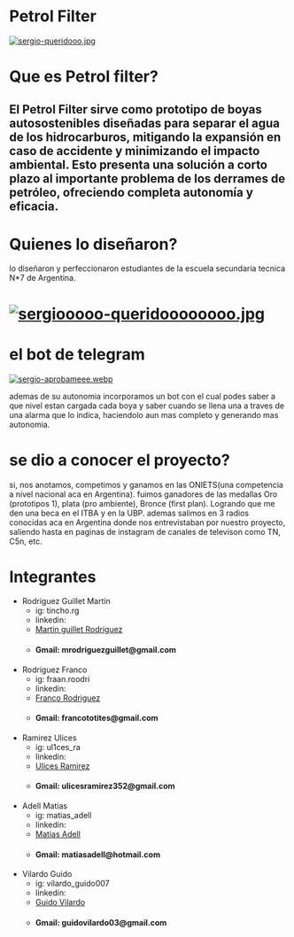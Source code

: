 #  Petrol Filter

 [![sergio-queridooo.jpg](https://i.postimg.cc/gkKxMjy6/sergio-queridooo.jpg)](https://postimg.cc/3ddrNKcK)

# Que es Petrol filter?
## El Petrol Filter sirve como prototipo de boyas autosostenibles diseñadas para separar el agua de los hidrocarburos, mitigando la expansión en caso de accidente y minimizando el impacto ambiental. Esto presenta una solución a corto plazo al importante problema de los derrames de petróleo, ofreciendo completa autonomía y eficacia.
<!--    AAAA -->
# Quienes lo diseñaron?

lo diseñaron y perfeccionaron estudiantes de la escuela secundaria tecnica N*7 de Argentina.

# [![sergiooooo-queridoooooooo.jpg](https://i.postimg.cc/7YBzNXy2/sergiooooo-queridoooooooo.jpg)](https://postimg.cc/jL7CxH2x)

# el bot de telegram

[![sergio-aprobameee.webp](https://i.postimg.cc/sxZFqYTB/sergio-aprobameee.webp)](https://postimg.cc/5Q1kFCd1)

ademas de su autonomia incorporamos un bot con el cual podes saber a que nivel estan cargada cada boya y saber cuando se llena una a traves de una alarma que lo indica, haciendolo aun mas completo y generando mas autonomia.

# se dio a conocer el proyecto?
si, nos anotamos, competimos y ganamos en las ONIETS(una competencia a nivel nacional aca en Argentina). fuimos ganadores de las medallas Oro (prototipos 1), plata (pro ambiente), Bronce (first plan).
Logrando que me den una beca en el ITBA y en la
UBP.
ademas salimos en 3 radios conocidas aca en Argentina donde nos entrevistaban por nuestro proyecto, saliendo hasta en paginas de instagram de canales de televison como TN, C5n, etc.





# Integrantes

* Rodriguez Guillet Martín
  * ig: tincho.rg
  * linkedin: <li><a href="https://www.linkedin.com/in/mart%C3%ADn-andr%C3%A9s-rodriguez-guillet-150857239/">Martin guillet Rodriguez</a></li>
  * <h4 >Gmail: mrodriguezguillet@gmail.com</h4>
* Rodriguez Franco
  * ig: fraan.roodri
  *  linkedin: <li><a href="https://www.linkedin.com/in/franco-jose-rodriguez-58719a23a/">Franco Rodriguez</a></li>
  * <h4>Gmail: francototites@gmail.com</h4>
* Ramirez Ulices
  * ig: ul1ces_ra
  * linkedin: <li><a href="https://www.linkedin.com/in/ulices-ramirez-218a37215/">Ulices Ramirez</a></li>
  * <h4>Gmail: ulicesramirez352@gmail.com</h4>
* Adell Matias 
  * ig: matias_adell
  * linkedin: <li><a href="https://www.linkedin.com/in/matias-adell-8ba809142/">Matias Adell</a></li>
  * <h4>Gmail: matiasadell@hotmail.com</h4>
* Vilardo Guido
  * ig: vilardo_guido007
  * linkedin: <li><a href="https://www.linkedin.com/in/guido-vilardo-a231a223a/">Guido Vilardo</a></li>
  * <h4>Gmail: guidovilardo03@gmail.com</h4>
